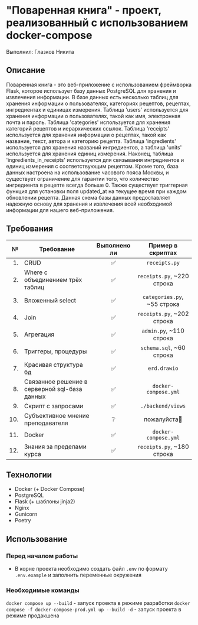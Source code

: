 # "Поваренная книга" - проект, реализованный с использованием docker-compose

Выполнил: Глазков Никита

## Описание

Поваренная книга - это веб-приложение с использованием фреймворка Flask, которое использует базу данных PostgreSQL для хранения и извлечения информации. В базе данных есть несколько таблиц для хранения информации о пользователях, категориях рецептов, рецептах, ингредиентах и единицах измерения.
Таблица 'users' используется для хранения информации о пользователях, такой как имя, электронная почта и пароль. Таблица 'categories' используется для хранения категорий рецептов и иерархических ссылок. Таблица 'receipts' используется для хранения информации о рецептах, такой как название, текст, автора и категорию рецепта. Таблица 'ingredients' используется для хранения названий ингредиентов, а таблица 'units' используется для хранения единиц измерения. Наконец, таблица 'ingredients_in_receipts' используется для связывания ингредиентов и единиц измерения с соответствующим рецептом.
Кроме того, база данных настроена на использование часового пояса Москвы, и существует ограничение для гарантии того, что количество ингредиента в рецепте всегда больше 0. Также существует триггерная функция для установки поля updated_at на текущее время при каждом обновлении рецепта. Данная схема базы данных предоставляет надежную основу для хранения и извлечения всей необходимой информации для нашего веб-приложения.

## Требования

|   № | Требование                                    | Выполнено ли |      Пример в скриптах      |
| --: | --------------------------------------------- | :----------: | :-------------------------: |
|  1. | CRUD                                          |      ✅      |        `receipts.py`        |
|  2. | Where с объединением трёх таблиц              |      ✅      | `receipts.py`, ~220 строка  |
|  3. | Вложенный select                              |      ✅      | `categories.py`, ~55 строка |
|  4. | Join                                          |      ✅      | `receipts.py`, ~202 строка  |
|  5. | Агрегация                                     |      ✅      |   `admin.py`, ~110 строка   |
|  6. | Триггеры, процедуры                           |      ✅      |  `schema.sql`, ~60 строка   |
|  7. | Красивая структура бд                         |      ✅      |        `erd.drawio`         |
|  8. | Связанное решение в серверной sql-база данных |      ✅      |    `docker-compose.yml`     |
|  9. | Скрипт с запросами                            |      ✅      |      `./backend/views`      |
| 10. | Субъективное мнение преподавателя             |      ❔      |        пожалуйста🥲         |
| 11. | Docker                                        |      ✅      |    `docker-compose.yml`     |
| 12. | Знания за пределами курса                     |      ✅      | `receipts.py`, ~180 строка  |

## Технологии

- Docker (+ Docker Compose)
- PostgreSQL
- Flask (+ шаблоны jinja2)
- Nginx
- Gunicorn
- Poetry

## Использование

### Перед началом работы

- В корне проекта необходимо создать файл `.env` по формату `.env.example` и заполнить переменные окружения

### Необходимые команды

`docker compose up --build` - запуск проекта в режиме разработки
`docker compose -f docker-compose-prod.yml up --build -d` - запуск проекта в режиме продакшена
